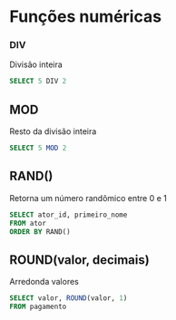 # Funções numéricas
### DIV
Divisão inteira
```sql
SELECT 5 DIV 2
```

## MOD
Resto da divisão inteira
```sql
SELECT 5 MOD 2
```

## RAND()
Retorna um número randômico entre 0 e 1
```sql
SELECT ator_id, primeiro_nome
FROM ator
ORDER BY RAND()
```

## ROUND(valor, decimais)
Arredonda valores
```sql
SELECT valor, ROUND(valor, 1)
FROM pagamento
```
<!--stackedit_data:
eyJoaXN0b3J5IjpbLTQ2NDgwODQxNywxMTY3OTM2MTIxLDMwMT
E3MTE1NywyMDkzMTUxNjEzXX0=
-->
